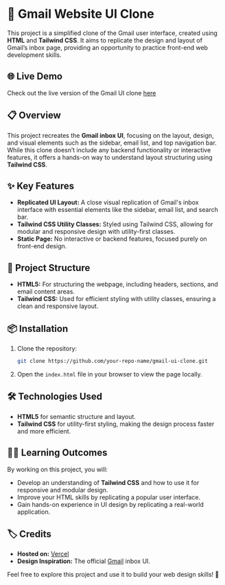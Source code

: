 # **📧 Gmail Website UI Clone**

This project is a simplified clone of the Gmail user interface, created using **HTML** and **Tailwind CSS**. It aims to replicate the design and layout of Gmail’s inbox page, providing an opportunity to practice front-end web development skills.

## 🌐 Live Demo

Check out the live version of the Gmail UI clone [here](https://gmail-clone-ui.vercel.app/)

## 📋 Overview

This project recreates the **Gmail inbox UI**, focusing on the layout, design, and visual elements such as the sidebar, email list, and top navigation bar. While this clone doesn’t include any backend functionality or interactive features, it offers a hands-on way to understand layout structuring using **Tailwind CSS**.

## ✨ Key Features

- **Replicated UI Layout:** A close visual replication of Gmail's inbox interface with essential elements like the sidebar, email list, and search bar.
- **Tailwind CSS Utility Classes:** Styled using Tailwind CSS, allowing for modular and responsive design with utility-first classes.
- **Static Page:** No interactive or backend features, focused purely on front-end design.

## 📂 Project Structure

- **HTML5:** For structuring the webpage, including headers, sections, and email content areas.
- **Tailwind CSS:** Used for efficient styling with utility classes, ensuring a clean and responsive layout.

## 📦 Installation

1. Clone the repository:
   ```bash
   git clone https://github.com/your-repo-name/gmail-ui-clone.git
   ```
2. Open the `index.html` file in your browser to view the page locally.

## 🛠️ Technologies Used

- **HTML5** for semantic structure and layout.
- **Tailwind CSS** for utility-first styling, making the design process faster and more efficient.

## 👨‍💻 Learning Outcomes

By working on this project, you will:

- Develop an understanding of **Tailwind CSS** and how to use it for responsive and modular design.
- Improve your HTML skills by replicating a popular user interface.
- Gain hands-on experience in UI design by replicating a real-world application.

## 🏷️ Credits

- **Hosted on:** [Vercel](https://vercel.com/)
- **Design Inspiration:** The official [Gmail](https://mail.google.com/) inbox UI.

Feel free to explore this project and use it to build your web design skills! 🚀
